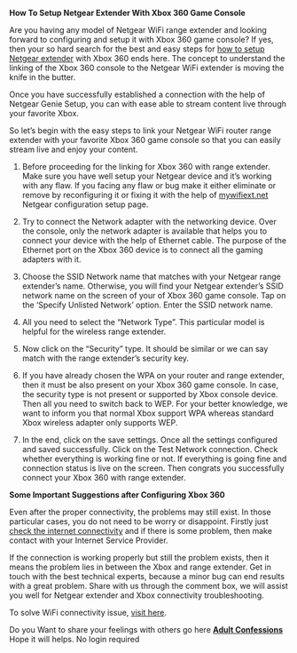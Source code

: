 <b>How To Setup Netgear Extender With Xbox 360 Game Console</b>

Are you having any model of Netgear WiFi range extender and looking forward to configuring and setup it with Xbox 360 game console? If yes, then your so hard search for the best and easy steps for <a href="https://mywifiextlog.net/netgear-extender-setup/" rel="dofollow">how to setup Netgear extender</a> with Xbox 360 ends here. The concept to understand the linking of the Xbox 360 console to the Netgear WiFi extender is moving the knife in the butter.

Once you have successfully established a connection with the help of Netgear Genie Setup, you can with ease able to stream content live through your favorite Xbox.

So let’s begin with the easy steps to link your Netgear WiFi router range extender with your favorite Xbox 360 game console so that you can easily stream live and enjoy your content.

1.  Before proceeding for the linking for Xbox 360 with range extender. Make sure you have well setup your Netgear device and it’s working with any flaw. If you facing any flaw or bug make it either eliminate or remove by reconfiguring it or fixing it with the help of <a href="https://mywifiextlog.net/">mywifiext.net</a> Netgear configuration setup page.

2.  Try to connect the Network adapter with the networking device. Over the console, only the network adapter is available that helps you to connect your device with the help of Ethernet cable. The purpose of the Ethernet port on the Xbox 360 device is to connect all the gaming adapters with it.

3.  Choose the SSID Network name that matches with your Netgear range extender’s name. Otherwise, you will find your Netgear extender’s SSID network name on the screen of your of Xbox 360 game console. Tap on the ‘Specify Unlisted Network’ option. Enter the SSID network name.

4.  All you need to select the “Network Type”. This particular model is helpful for the wireless range extender.

5.  Now click on the “Security” type. It should be similar or we can say match with the range extender’s security key.

6.  If you have already chosen the WPA on your router and range extender, then it must be also present on your Xbox 360 game console. In case, the security type is not present or supported by Xbox console device. Then all you need to switch back to WEP. For your better knowledge, we want to inform you that normal Xbox support WPA whereas standard Xbox wireless adapter only supports WEP.

7.  In the end, click on the save settings. Once all the settings configured and saved successfully. Click on the Test Network connection. Check whether everything is working fine or not. If everything is going fine and connection status is live on the screen. Then congrats you successfully connect your Xbox 360 with range extender.

<b>Some Important Suggestions after Configuring Xbox 360</b>

Even after the proper connectivity, the problems may still exist. In those particular cases, you do not need to be worry or disappoint. Firstly just <a href="https://mywifiextlog.net/wifi-extender-not-connecting-to-internet-troubleshooting-guide/">check the internet connectivity</a> and if there is some problem, then make contact with your Internet Service Provider.

If the connection is working properly but still the problem exists, then it means the problem lies in between the Xbox and range extender. Get in touch with the best technical experts, because a minor bug can end results with a great problem. Share with us through the comment box, we will assist you well for Netgear extender and Xbox connectivity troubleshooting.

To solve WiFi connectivity issue, <a href="https://spalding-labs.com/community/field_trial/w/wiki/657.solved-connectivity-issues-to-mywifiext-net.aspx">visit here</a>.

Do you Want to share your feelings with others go here <a href="https://vigyaa.io/anonymous-confessions"><b>Adult Confessions</b></a> Hope it will helps. No login required
